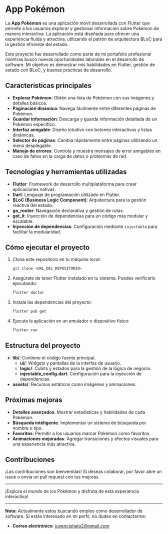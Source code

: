 # App Pokémon

La **App Pokémon** es una aplicación móvil desarrollada con Flutter que permite a los usuarios explorar y gestionar información sobre Pokémon de manera interactiva. La aplicación está diseñada para ofrecer una experiencia fluida y atractiva, utilizando el patrón de arquitectura BLoC para la gestión eficiente del estado.

Este proyecto fue desarrollado como parte de mi portafolio profesional mientras busco nuevas oportunidades laborales en el desarrollo de software. Mi objetivo es demostrar mis habilidades en Flutter, gestión de estado con BLoC, y buenas prácticas de desarrollo.

## Características principales

- **Explorar Pokémon**: Obtén una lista de Pokémon con sus imágenes y detalles básicos.
- **Paginación dinámica**: Navega fácilmente entre diferentes páginas de Pokémon.
- **Guardar información**: Descarga y guarda información detallada de un Pokémon específico.
- **Interfaz amigable**: Diseño intuitivo con botones interactivos y listas dinámicas.
- **Selector de páginas**: Cambia rápidamente entre páginas utilizando un menú desplegable.
- **Manejo de errores**: Controla y muestra mensajes de error amigables en caso de fallos en la carga de datos o problemas de red.

## Tecnologías y herramientas utilizadas

- **Flutter**: Framework de desarrollo multiplataforma para crear aplicaciones nativas.
- **Dart**: Lenguaje de programación utilizado en Flutter.
- **BLoC (Business Logic Component)**: Arquitectura para la gestión reactiva del estado.
- **go_router**: Navegación declarativa y gestión de rutas.
- **get_it**: Inyección de dependencias para un código más modular y escalable.
- **Inyección de dependencias**: Configuración mediante `injectable` para facilitar la modularidad.

## Cómo ejecutar el proyecto

1. Clona este repositorio en tu máquina local:
   ```bash
   git clone <URL_DEL_REPOSITORIO>
   ```
2. Asegúrate de tener Flutter instalado en tu sistema. Puedes verificarlo ejecutando:
   ```bash
   flutter doctor
   ```
3. Instala las dependencias del proyecto:
   ```bash
   flutter pub get
   ```
4. Ejecuta la aplicación en un emulador o dispositivo físico:
   ```bash
   flutter run
   ```

## Estructura del proyecto

- **lib/**: Contiene el código fuente principal.
  - **ui/**: Widgets y pantallas de la interfaz de usuario.
  - **logic/**: Cubits y estados para la gestión de la lógica de negocio.
  - **injectable_config.dart**: Configuración para la inyección de dependencias.
- **assets/**: Recursos estáticos como imágenes y animaciones.

## Próximas mejoras

- **Detalles avanzados**: Mostrar estadísticas y habilidades de cada Pokémon.
- **Búsqueda inteligente**: Implementar un sistema de búsqueda por nombre o tipo.
- **Favoritos**: Permitir a los usuarios marcar Pokémon como favoritos.
- **Animaciones mejoradas**: Agregar transiciones y efectos visuales para una experiencia más atractiva.

## Contribuciones

¡Las contribuciones son bienvenidas! Si deseas colaborar, por favor abre un issue o envía un pull request con tus mejoras.

---

¡Explora el mundo de los Pokémon y disfruta de esta experiencia interactiva!

---

**Nota**: Actualmente estoy buscando empleo como desarrollador de software. Si estás interesado en mi perfil, no dudes en contactarme:

- **Correo electrónico**: [juvenciohalo2@gmail.com](mailto:juvenciohalo2@gmail.com)
